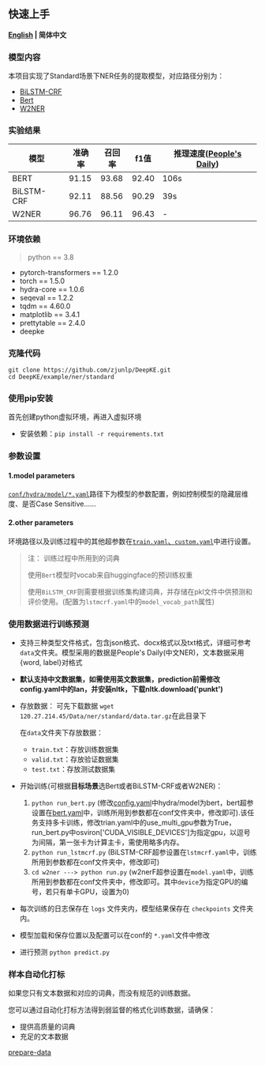 ## 快速上手

<p align="left">
    <b> <a href="https://github.com/zjunlp/DeepKE/blob/main/example/ner/standard/README.md">English</a> | 简体中文 </b>
</p>

### 模型内容

本项目实现了Standard场景下NER任务的提取模型，对应路径分别为：
* [BiLSTM-CRF](https://github.com/zjunlp/DeepKE/blob/main/src/deepke/name_entity_re/standard/models/BiLSTM_CRF.py)
* [Bert](https://github.com/zjunlp/DeepKE/blob/main/src/deepke/name_entity_re/standard/models/InferBert.py)
* [W2NER](https://github.com/zjunlp/DeepKE/blob/main/src/deepke/name_entity_re/standard/w2ner)


### 实验结果
| 模型        | 准确率   | 召回率   | f1值   | 推理速度([People's Daily](https://github.com/OYE93/Chinese-NLP-Corpus/tree/master/NER/People's%20Daily)) |
|-----------|-------|-------|-------|------------------------------------------------------------------------------------------------------|
| BERT      | 91.15 | 93.68 | 92.40 | 106s                                                                                                 |
| BiLSTM-CRF | 92.11 | 88.56 | 90.29 | 39s                                                                                                  |
| W2NER     | 96.76 | 96.11 | 96.43 | -                                                                                                    |
### 环境依赖

> python == 3.8 

- pytorch-transformers == 1.2.0
- torch == 1.5.0
- hydra-core == 1.0.6
- seqeval == 1.2.2
- tqdm == 4.60.0
- matplotlib == 3.4.1
- prettytable == 2.4.0
- deepke



### 克隆代码

```
git clone https://github.com/zjunlp/DeepKE.git
cd DeepKE/example/ner/standard
```



### 使用pip安装

首先创建python虚拟环境，再进入虚拟环境

- 安装依赖：`pip install -r requirements.txt`

### 参数设置

#### 1.model parameters

[`conf/hydra/model/*.yaml`](https://github.com/zjunlp/DeepKE/tree/main/example/ner/standard/conf/hydra/model)路径下为模型的参数配置，例如控制模型的隐藏层维度、是否Case Sensitive......

#### 2.other parameters

环境路径以及训练过程中的其他超参数在[`train.yaml`、`custom.yaml`](https://github.com/zjunlp/DeepKE/tree/main/example/ner/standard/conf)中进行设置。

> 注： 训练过程中所用到的词典
> 
> 使用`Bert`模型时vocab来自huggingface的预训练权重
> 
> 使用`BiLSTM_CRF`则需要根据训练集构建词典，并存储在pkl文件中供预测和评价使用。(配置为`lstmcrf.yaml`中的`model_vocab_path`属性)

### 使用数据进行训练预测

- 支持三种类型文件格式，包含json格式、docx格式以及txt格式，详细可参考`data`文件夹。模型采用的数据是People's Daily(中文NER)，文本数据采用{word, label}对格式
- **默认支持中文数据集，如需使用英文数据集，prediction前需修改config.yaml中的lan，并安装nltk，下载nltk.download('punkt')**

- 存放数据： 可先下载数据 ```wget 120.27.214.45/Data/ner/standard/data.tar.gz```在此目录下

  在`data`文件夹下存放数据：
  
  - `train.txt`：存放训练数据集
  - `valid.txt`：存放验证数据集
  - `test.txt`：存放测试数据集
- 开始训练(可根据**目标场景**选Bert或者BiLSTM-CRF或者W2NER)：

  1. ```python run_bert.py``` (修改[config.yaml](https://github.com/zjunlp/DeepKE/blob/main/example/ner/standard/conf/config.yaml)中hydra/model为bert，bert超参设置在[bert.yaml](https://github.com/zjunlp/DeepKE/blob/main/example/ner/standard/conf/hydra/model/bert.yaml)中，训练所用到参数都在conf文件夹中，修改即可).该任务支持多卡训练，修改trian.yaml中的use_multi_gpu参数为True，run_bert.py中osviron['CUDA_VISIBLE_DEVICES']为指定gpu，以逗号为间隔，第一张卡为计算主卡，需使用略多内存。
  2. ```python run_lstmcrf.py``` (BiLSTM-CRF超参设置在`lstmcrf.yaml`中，训练所用到参数都在conf文件夹中，修改即可)
  3. ```cd w2ner ---> python run.py``` (w2nerF超参设置在`model.yaml`中，训练所用到参数都在conf文件夹中，修改即可。其中`device`为指定GPU的编号，若只有单卡GPU，设置为0)

- 每次训练的日志保存在 `logs` 文件夹内，模型结果保存在 `checkpoints` 文件夹内。

- 模型加载和保存位置以及配置可以在conf的 `*.yaml`文件中修改

- 进行预测 ```python predict.py```

### 样本自动化打标

如果您只有文本数据和对应的词典，而没有规范的训练数据。

您可以通过自动化打标方法得到弱监督的格式化训练数据，请确保：

- 提供高质量的词典
- 充足的文本数据

<p align="left">
<a href="https://github.com/zjunlp/DeepKE/blob/main/example/ner/prepare-data/README.md">prepare-data</a> </b>
</p>
